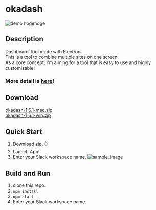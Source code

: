 # okadash

![demo](https://github.com/konoyono/okadash/blob/master/images/forREADME.gif)
hogehoge

## Description

Dashboard Tool made with Electron.  
This is a tool to combine multiple sites on one screen.  
As a core concept, I'm aiming for a tool that is easy to use and highly customizable!  
### More detail is [here](https://qiita.com/okadato623/items/c2f1ba554af0103bef91)!

## Download

[okadash-1.6.1-mac.zip](https://github.com/konoyono/okadash/releases/download/1.6.1/okadash-1.6.1-mac.zip)  
[okadash-1.6.1-win.zip](https://github.com/konoyono/okadash/releases/download/1.6.1/okadash-1.6.1-win.zip)

## Quick Start

1. Download zip. 👆
1. Launch App!
1. Enter your Slack workspace name.
   ![sample_image](https://github.com/konoyono/okadash/blob/master/images/initialize.gif)

## Build and Run

1. clone this repo.
1. `npm install`
1. `npm start`
1. Enter your Slack workspace name.
